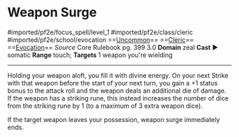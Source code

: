 # Weapon Surge
#imported/pf2e/focus_spell/level_1 #imported/pf2e/class/cleric #imported/pf2e/school/evocation 
==[Uncommon](uncommon.md)== ==[Cleric](rules/traits/cleric.md)== ==[Evocation](evocation.md)==
*Source* Core Rulebook pg. 399 3.0
**Domain** zeal
**Cast** ► somatic
**Range** touch; **Targets** 1 weapon you're wielding

---
Holding your weapon aloft, you fill it with divine energy. On your next Strike with that weapon before the start of your next turn, you gain a +1 status bonus to the attack roll and the weapon deals an additional die of damage. If the weapon has a striking rune, this instead increases the number of dice from the striking rune by 1 (to a maximum of 3 extra weapon dice).

If the target weapon leaves your possession, weapon surge immediately ends.